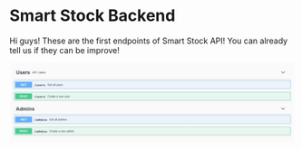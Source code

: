 # Smart Stock Backend
Hi guys! These are the first endpoints of Smart Stock API! You can already tell us if they can be improve!

<div align="center"><img src="https://raw.githubusercontent.com/EAgroup1/SmartStock-WebApp/dev/backend/src/aboutAPI.JPG" alt="Info of Smart Stock API" width="500px"></img></div>